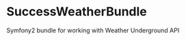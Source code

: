 SuccessWeatherBundle
====================

Symfony2 bundle for working with Weather Underground API
